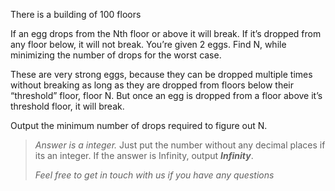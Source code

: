 <div class="markdown-content" id="problem-content">
<p>There is a building of 100 floors</p>
<p>If an egg drops from the Nth floor or above it will break. If it’s dropped from any floor below, it will not break. You’re given 2 eggs. Find N, while minimizing the number of drops for the worst case.</p>
<p>These are very strong eggs, because they can be dropped multiple times without breaking as long as they are dropped from floors below their “threshold” floor, floor N. But once an egg is dropped from a floor above it’s threshold floor, it will break.</p>
<p>Output the minimum number of drops required to figure out N.</p>
<blockquote>
<p><em>Answer is a integer.</em>  Just put the number without any decimal places if its an integer. If the answer is Infinity, output <strong><em>Infinity</em></strong>.</p>
<p><em>Feel free to get in touch with us if you have any questions</em></p>
</blockquote>
</div>